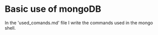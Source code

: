 # Basic use of mongoDB

In the 'used_comands.md' file I write the commands used in the mongo shell.
